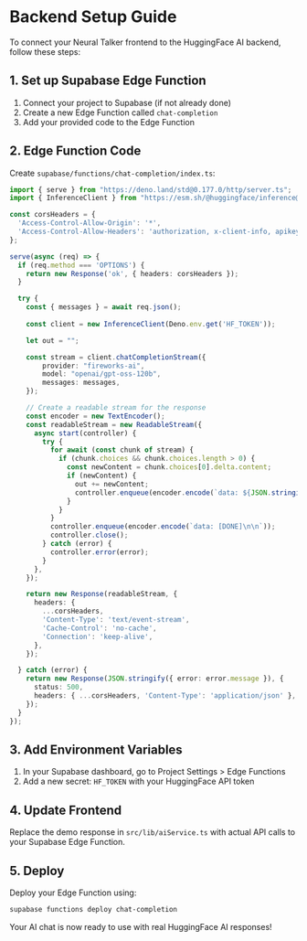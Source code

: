 # Backend Setup Guide

To connect your Neural Talker frontend to the HuggingFace AI backend, follow these steps:

## 1. Set up Supabase Edge Function

1. Connect your project to Supabase (if not already done)
2. Create a new Edge Function called `chat-completion`
3. Add your provided code to the Edge Function

## 2. Edge Function Code

Create `supabase/functions/chat-completion/index.ts`:

```typescript
import { serve } from "https://deno.land/std@0.177.0/http/server.ts";
import { InferenceClient } from "https://esm.sh/@huggingface/inference@4.7.1";

const corsHeaders = {
  'Access-Control-Allow-Origin': '*',
  'Access-Control-Allow-Headers': 'authorization, x-client-info, apikey, content-type',
};

serve(async (req) => {
  if (req.method === 'OPTIONS') {
    return new Response('ok', { headers: corsHeaders });
  }

  try {
    const { messages } = await req.json();
    
    const client = new InferenceClient(Deno.env.get('HF_TOKEN'));

    let out = "";

    const stream = client.chatCompletionStream({
        provider: "fireworks-ai",
        model: "openai/gpt-oss-120b",
        messages: messages,
    });

    // Create a readable stream for the response
    const encoder = new TextEncoder();
    const readableStream = new ReadableStream({
      async start(controller) {
        try {
          for await (const chunk of stream) {
            if (chunk.choices && chunk.choices.length > 0) {
              const newContent = chunk.choices[0].delta.content;
              if (newContent) {
                out += newContent;
                controller.enqueue(encoder.encode(`data: ${JSON.stringify({ content: newContent })}\n\n`));
              }
            }
          }
          controller.enqueue(encoder.encode(`data: [DONE]\n\n`));
          controller.close();
        } catch (error) {
          controller.error(error);
        }
      },
    });

    return new Response(readableStream, {
      headers: {
        ...corsHeaders,
        'Content-Type': 'text/event-stream',
        'Cache-Control': 'no-cache',
        'Connection': 'keep-alive',
      },
    });

  } catch (error) {
    return new Response(JSON.stringify({ error: error.message }), {
      status: 500,
      headers: { ...corsHeaders, 'Content-Type': 'application/json' },
    });
  }
});
```

## 3. Add Environment Variables

1. In your Supabase dashboard, go to Project Settings > Edge Functions
2. Add a new secret: `HF_TOKEN` with your HuggingFace API token

## 4. Update Frontend

Replace the demo response in `src/lib/aiService.ts` with actual API calls to your Supabase Edge Function.

## 5. Deploy

Deploy your Edge Function using:
```bash
supabase functions deploy chat-completion
```

Your AI chat is now ready to use with real HuggingFace AI responses!